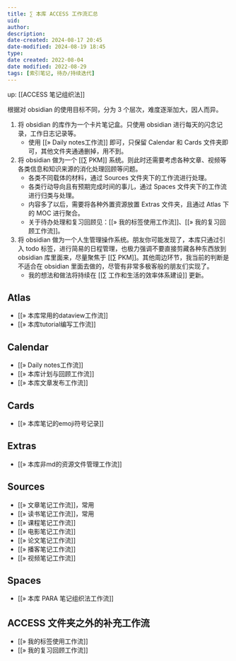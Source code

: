 ```yaml
---
title: ∑ 本库 ACCESS 工作流汇总
uid: 
author: 
description: 
date-created: 2024-08-17 20:45
date-modified: 2024-08-19 18:45
type: 
date created: 2022-08-04
date modified: 2022-08-29
tags: [索引笔记, 待办/持续迭代]
---
```


up: [[ACCESS 笔记组织法]]

根据对 obsidian 的使用目标不同，分为 3 个层次，难度逐渐加大，因人而异。

1. 将 obsidian 的库作为一个卡片笔记盒。只使用 obsidian 进行每天的闪念记录，工作日志记录等。
	- 使用 [[» Daily notes工作流]] 即可，只保留 Calendar 和 Cards 文件夹即可，其他文件夹通通删掉，用不到。
2. 将 obsidian 做为一个 [[∑ PKM]] 系统。则此时还需要考虑各种文章、视频等各类信息和知识来源的消化处理回顾等问题。
	- 各类不同载体的材料，通过 Sources 文件夹下的工作流进行处理。
	- 各类行动导向且有预期完成时间的事儿，通过 Spaces 文件夹下的工作流进行归类与处理。
	- 内容多了以后，需要将各种外置资源放置 Extras 文件夹，且通过 Atlas 下的 MOC 进行聚合。
	- 关于待办处理和复习回顾见：[[» 我的标签使用工作流]]、[[» 我的复习回顾工作流]]。
3. 将 obsidian 做为一个人生管理操作系统。朋友你可能发现了，本库只通过引入 todo 标签，进行简易的日程管理，也极力强调不要直接剪藏各种东西放到 obsidian 库里面来，尽量聚焦于 [[∑ PKM]]。其他周边环节，我当前的判断是不适合在 obsidian 里面去做的，尽管有非常多极客般的朋友们实现了。
	- 我的想法和做法将持续在 [[∑ 工作和生活的效率体系建设]] 更新。

## Atlas

- [[» 本库常用的dataview工作流]]
- [[» 本库tutorial编写工作流]]

## Calendar

- [[» Daily notes工作流]]
- [[» 本库计划与回顾工作流]]
- [[» 本库文章发布工作流]]

## Cards

- [[» 本库笔记的emoji符号记录]]

## Extras

- [[» 本库非md的资源文件管理工作流]]

## Sources

- [[» 文章笔记工作流]]，常用
- [[» 读书笔记工作流]]，常用
- [[» 课程笔记工作流]]
- [[» 电影笔记工作流]]
- [[» 论文笔记工作流]]
- [[» 播客笔记工作流]]
- [[» 视频笔记工作流]]

## Spaces

- [[» 本库 PARA 笔记组织法工作流]]

## ACCESS 文件夹之外的补充工作流

- [[» 我的标签使用工作流]]
- [[» 我的复习回顾工作流]]
